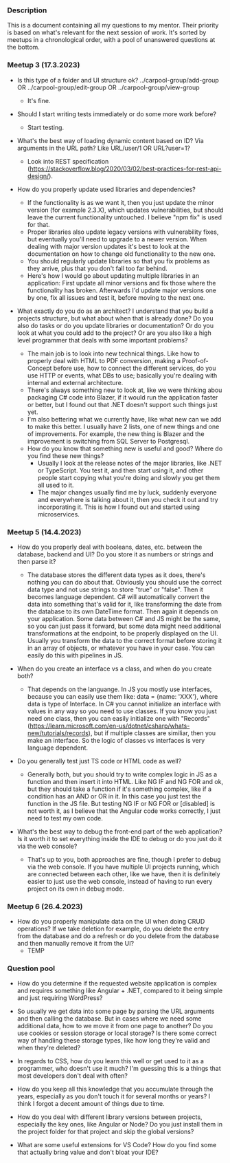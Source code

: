 ### Description
This is a document containing all my questions to my mentor. Their priority is based on what's relevant for the next session of work. It's sorted by meetups in a chronological order, with a pool of unanswered questions at the bottom.

### Meetup 3 (17.3.2023)
- Is this type of a folder and UI structure ok? ../carpool-group/add-group OR ../carpool-group/edit-group OR ../carpool-group/view-group
    - It's fine.

- Should I start writing tests immediately or do some more work before?
    - Start testing.

- What's the best way of loading dynamic content based on ID? Via arguments in the URL path? Like URL/user/1 OR URL?user=1?
    - Look into REST specification (https://stackoverflow.blog/2020/03/02/best-practices-for-rest-api-design/).

- How do you properly update used libraries and dependencies?
    - If the functionality is as we want it, then you just update the minor version (for example 2.3.X), which updates vulnerabilities, but should leave the current functionality untouched. I believe "npm fix" is used for that.
    - Proper libraries also update legacy versions with vulnerability fixes, but eventually you'll need to upgrade to a newer version. When dealing with major version updates it's best to look at the documentation on how to change old functionality to the new one.
    - You should regularly update libraries so that you fix problems as they arrive, plus that you don't fall too far behind.
    - Here's how I would go about updating multiple libraries in an application: First update all minor versions and fix those where the functionality has broken. Afterwards I'd update major versions one by one, fix all issues and test it, before moving to the next one.

- What exactly do you do as an architect? I understand that you build a projects structure, but what about when that is already done? Do you also do tasks or do you update libraries or documentation? Or do you look at what you could add to the project? Or are you also like a high level programmer that deals with some important problems?
    - The main job is to look into new technical things. Like how to properly deal with HTML to PDF conversion, making a Proof-of-Concept before use, how to connect the different services, do you use HTTP or events, what DBs to use; basically you're dealing with internal and external architecture.
    - There's always something new to look at, like we were thinking abou packaging C# code into Blazer, if it would run the application faster or better, but I found out that .NET doesn't support such things just yet.
    - I'm also bettering what we currently have, like what new can we add to make this better. I usually have 2 lists, one of new things and one of improvements. For example, the new thing is Blazer and the improvement is switching from SQL Server to Postgresql.
    - How do you know that something new is useful and good? Where do you find these new things? 
        - Usually I look at the release notes of the major libraries, like .NET or TypeScript. You test it, and then start using it, and other people start copying what you're doing and slowly you get them all used to it.
        - The major changes usually find me by luck, suddenly everyone and everywhere is talking about it, then you check it out and try incorporating it. This is how I found out and started using microservices.

### Meetup 5 (14.4.2023)
- How do you properly deal with booleans, dates, etc. between the database, backend and UI? Do you store it as numbers or strings and then parse it?
    - The database stores the different data types as it does, there's nothing you can do about that. Obviously you should use the correct data type and not use strings to store "true" or "false". Then it becomes language dependent. C# will automatically convert the data into something that's valid for it, like transforming the date from the database to its own DateTime format. Then again it depends on your application. Some data between C# and JS might be the same, so you can just pass it forward, but some data might need additional transformations at the endpoint, to be properly displayed on the UI. Usually you transform the data to the correct format before storing it in an array of objects, or whatever you have in your case. You can easily do this with pipelines in JS.

- When do you create an interface vs a class, and when do you create both?
    - That depends on the languange. In JS you mostly use interfaces, because you can easily use them like: data = {name: 'XXX'}, where data is type of Interface. In C# you cannot initialize an interface with values in any way so you need to use classes. If you know you just need one class, then you can easily initialize one with "Records" (https://learn.microsoft.com/en-us/dotnet/csharp/whats-new/tutorials/records), but if multiple classes are similiar, then you make an interface. So the logic of classes vs interfaces is very language dependent.

- Do you generally test just TS code or HTML code as well?
    - Generally both, but you should try to write complex logic in JS as a function and then insert it into HTML. Like NG IF and NG FOR and ok, but they should take a function if it's something complex, like if a condition has an AND or OR in it. In this case you just test the function in the JS file. But testing NG IF or NG FOR or [disabled] is not worth it, as I believe that the Angular code works correctly, I just need to test my own code.

- What's the best way to debug the front-end part of the web application? Is it worth it to set everything inside the IDE to debug or do you just do it via the web console?
    - That's up to you, both approaches are fine, though I prefer to debug via the web console. If you have multiple UI projects running, which are connected between each other, like we have, then it is definitely easier to just use the web console, instead of having to run every project on its own in debug mode.

### Meetup 6 (26.4.2023)
- How do you properly manipulate data on the UI when doing CRUD operations? If we take deletion for example, do you delete the entry from the database and do a refresh or do you delete from the database and then manually remove it from the UI?
    - TEMP

### Question pool
- How do you determine if the requested website application is complex and requires something like Angular + .NET, compared to it being simple and just requiring WordPress?

- So usually we get data into some page by parsing the URL arguments and then calling the database. But in cases where we need some additional data, how to we move it from one page to another? Do you use cookies or session storage or local storage? Is there some correct way of handling these storage types, like how long they're valid and when they're deleted?

- In regards to CSS, how do you learn this well or get used to it as a programmer, who doesn't use it much? I'm guessing this is a things that most developers don't deal with often?

- How do you keep all this knowledge that you accumulate through the years, especially as you don't touch it for several months or years? I think I forgot a decent amount of things due to time.

- How do you deal with different library versions between projects, especially the key ones, like Angular or Node? Do you just install them in the project folder for that project and skip the global versions?

- What are some useful extensions for VS Code? How do you find some that actually bring value and don't bloat your IDE?